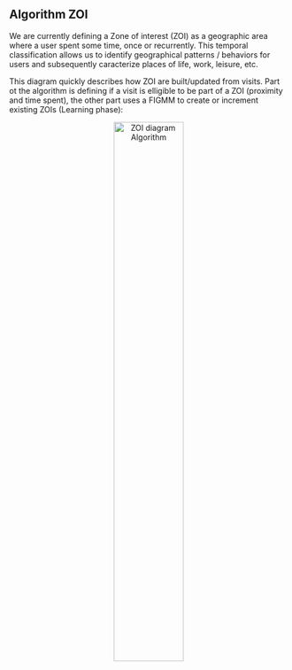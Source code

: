 
## Algorithm ZOI

We are currently defining a Zone of interest (ZOI) as a geographic area where a user spent some time, once or recurrently. This temporal classification allows us to identify geographical patterns / behaviors for users and subsequently caracterize places of life, work, leisure, etc.

This diagram quickly describes how ZOI are built/updated from visits. Part ot the algorithm is defining if a visit is elligible to be part of a ZOI (proximity and time spent), the other part uses a FIGMM to create or increment existing ZOIs (Learning phase): 

<p align="center">
  <img alt="ZOI diagram Algorithm" src="https://github.com/woosmap/woosmap-geofencing-android-sdk/raw/master/assets/ZOIDiagram.png" width="50%">
</p>
